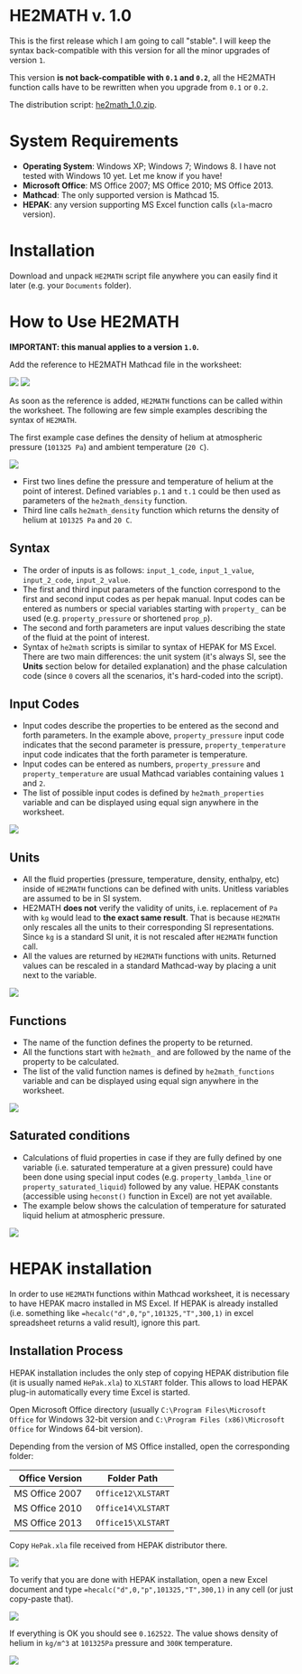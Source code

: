 # HE2MATH v. 1.0

This is the first release which I am going to call "stable". I will keep the syntax back-compatible with this version for all the minor upgrades of version `1`.

This version **is not back-compatible with `0.1` and `0.2`**, all the HE2MATH function calls have to be rewritten when you upgrade from `0.1` or `0.2`.

The distribution script: [he2math_1.0.zip][he2math_1_0_zip].

# System Requirements

- **Operating System**: Windows XP; Windows 7; Windows 8. I have not tested with Windows 10 yet. Let me know if you have!
- **Microsoft Office**: MS Office 2007; MS Office 2010; MS Office 2013.
- **Mathcad**: The only supported version is Mathcad 15.
- **HEPAK**: any version supporting MS Excel function calls (`xla`-macro version).

# Installation

Download and unpack `HE2MATH` script file anywhere you can easily find it later (e.g. your `Documents` folder).

# How to Use HE2MATH

**IMPORTANT: this manual applies to a version `1.0`.**

Add the reference to HE2MATH Mathcad file in the worksheet:

![][mc_reference1]
![][mc_reference2_he]

As soon as the reference is added, `HE2MATH` functions can be called within the worksheet. The following are few simple examples describing the syntax of `HE2MATH`.

The first example case defines the density of helium at atmospheric pressure (`101325 Pa`) and ambient temperature (`20 C`).

![][mc_example_01_he]

- First two lines define the pressure and temperature of helium at the point of interest. Defined variables `p.1` and `t.1` could be then used as parameters of the `he2math_density` function.
- Third line calls `he2math_density` function which returns the density of helium at `101325 Pa` and `20 C`.

## Syntax

- The order of inputs is as follows: `input_1_code`, `input_1_value`, `input_2_code`, `input_2_value`.
- The first and third input parameters of the function correspond to the first and second input codes as per hepak manual. Input codes can be entered as numbers or special variables starting with `property_` can be used (e.g. `property_pressure` or shortened `prop_p`).
- The second and forth parameters are input values describing the state of the fluid at the point of interest.
- Syntax of `he2math` scripts is similar to syntax of HEPAK for MS Excel. There are two main differences: the unit system (it's always SI, see the **Units** section below for detailed explanation) and the phase calculation code (since `0` covers all the scenarios, it's hard-coded into the script).

## Input Codes

- Input codes describe the properties to be entered as the second and forth parameters. In the example above, `property_pressure` input code indicates that the second parameter is pressure, `property_temperature` input code indicates that the forth parameter is temperature.
- Input codes can be entered as numbers, `property_pressure` and `property_temperature` are usual Mathcad variables containing values `1` and `2`.
- The list of possible input codes is defined by `he2math_properties` variable and can be displayed using equal sign anywhere in the worksheet.

![][mc_inputs_he]

## Units

- All the fluid properties (pressure, temperature, density, enthalpy, etc) inside of `HE2MATH` functions can be defined with units. Unitless variables are assumed to be in SI system.
- HE2MATH **does not** verify the validity of units, i.e. replacement of `Pa` with `kg` would lead to **the exact same result**. That is because `HE2MATH` only rescales all the units to their corresponding SI representations. Since `kg` is a standard SI unit, it is not rescaled after `HE2MATH` function call.
- All the values are returned by `HE2MATH` functions  with units. Returned values can be rescaled in a standard Mathcad-way by placing a unit next to the variable.

![][mc_example_02_he]

## Functions

- The name of the function defines the property to be returned.
- All the functions start with `he2math_` and are followed by the name of the property to be calculated.
- The list of the valid function names is defined by `he2math_functions` variable and can be displayed using equal sign anywhere in the worksheet.

![][mc_functions_he]

## Saturated conditions

- Calculations of fluid properties in case if they are fully defined by one variable (i.e. saturated temperature at a given pressure) could have been done using special input codes (e.g. `property_lambda_line` or `property_saturated_liquid`) followed by any value. HEPAK constants (accessible using `heconst()` function in Excel) are not yet available.
- The example below shows the calculation of temperature for saturated liquid helium at atmospheric pressure.

![][mc_example_03_he]


# HEPAK installation

In order to use `HE2MATH` functions within Mathcad worksheet, it is necessary to have HEPAK macro installed in MS Excel. If HEPAK is already installed (i.e. something like `=hecalc("d",0,"p",101325,"T",300,1)` in excel spreadsheet returns a valid result), ignore this part.

## Installation Process

HEPAK installation includes the only step of copying HEPAK distribution file (it is usually named `HePak.xla`) to `XLSTART` folder. This allows to load HEPAK plug-in automatically every time Excel is started.

Open Microsoft Office directory (usually `C:\Program Files\Microsoft Office` for Windows 32-bit version and `C:\Program Files (x86)\Microsoft Office` for Windows 64-bit version).

Depending from the version of MS Office installed, open the corresponding folder:

| **Office Version**   | **Folder Path**    |
|----------------------|--------------------|
| MS Office 2007 &nbsp;| `Office12\XLSTART` |
| MS Office 2010 &nbsp;| `Office14\XLSTART` |
| MS Office 2013 &nbsp;| `Office15\XLSTART` |

Copy `HePak.xla` file received from HEPAK distributor there.

![][he_inst1] 

To verify that you are done with HEPAK installation, open a new Excel document and type `=hecalc("d",0,"p",101325,"T",300,1)` in any cell (or just copy-paste that).

![][he_verif1]

If everything is OK you should see `0.162522`. The value shows density of helium in `kg/m^3` at `101325Pa` pressure and `300K` temperature.

![][he_verif2]    

[he_inst1]: ./images/he_inst1.png
[he_verif1]: ./images/he_verif1.png
[he_verif2]: ./images/he_verif2.png
[mc_example_01_he]: ./images/mc_example_01_he.png
[mc_example_02_he]: ./images/mc_example_02_he.png
[mc_example_03_he]: ./images/mc_example_03_he.png
[mc_functions_he]: ./images/mc_functions_he.png
[mc_inputs_he]: ./images/mc_inputs_he.png
[mc_reference1]: ./images/mc_reference1.png
[mc_reference2_he]: ./images/mc_reference2_he.png
[he2math_1_0_zip]: ../../raw/master/he2math_v1.0.zip
